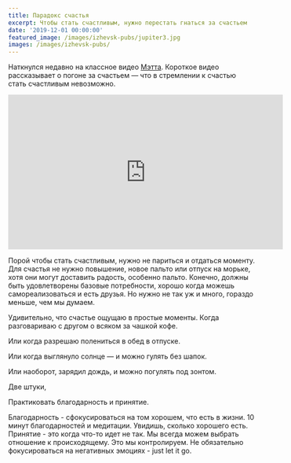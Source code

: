 ```yaml
---
title: Парадокс счастья
excerpt: Чтобы стать счастливым, нужно перестать гнаться за счастьем
date: '2019-12-01 00:00:00'
featured_image: /images/izhevsk-pubs/jupiter3.jpg
images: /images/izhevsk-pubs/
---
```


Наткнулся недавно на классное видео [Мэтта](https://www.youtube.com/channel/UCJ24N4O0bP7LGLBDvye7oCA). Короткое видео рассказывает о погоне за счастьем — что в стремлении к счастью стать счастливым невозможно. 

<iframe width="560" height="315" src="https://www.youtube.com/embed/P1bBIxLNEX4" frameborder="0" allow="accelerometer; autoplay; encrypted-media; gyroscope; picture-in-picture" allowfullscreen></iframe>

Порой чтобы стать счастливым, нужно не париться и отдаться моменту. Для счастья не нужно повышение, новое пальто или отпуск на морьке, хотя они могут доставить радость, особенно пальто. Конечно, должны быть удовлетворены базовые потребности, хорошо когда можешь самореализоваться и есть друзья. Но нужно не так уж и много, гораздо меньше, чем мы думаем.

Удивительно, что счастье ощущаю в простые моменты. Когда разговариваю с другом о всяком за чашкой кофе.

Или когда разрешаю полениться в обед в отпуске.

Или когда выглянуло солнце — и можно гулять без шапок.

Или наоборот, зарядил дождь, и можно погулять под зонтом.

Две штуки, 

Практиковать благодарность и принятие.

Благодарность - сфокусироваться на том хорошем, что есть в жизни. 10 минут благодарностей и медитации. Увидишь, сколько хорошего есть.
Принятие - это когда что-то идет не так. Мы всегда можем выбрать отношение к происходящему. Это мы контролируем. Не обязательно фокусироваться на негативных эмоциях - just let it go.


